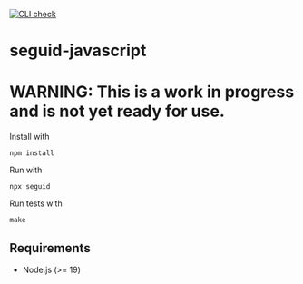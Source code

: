 [![CLI check](https://github.com/seguid/seguid-javascript/actions/workflows/check-cli.yml/badge.svg)](https://github.com/seguid/seguid-javascript/actions/workflows/check-cli.yml)

# seguid-javascript

# WARNING: This is a work in progress and is not yet ready for use.

Install with 

```
npm install
```

Run with

```
npx seguid
```

Run tests with 

```
make
```


## Requirements

 * Node.js (>= 19)
 
